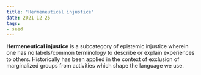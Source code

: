 ```yaml
---
title: "Hermeneutical injustice"
date: 2021-12-25
tags:
- seed
---
```


**Hermeneutical injustice** is a subcategory of epistemic injustice wherein one has no labels/common terminology to describe or explain experiences to others. Historically has been applied in the context of exclusion of marginalized groups from activities which shape the language we use.